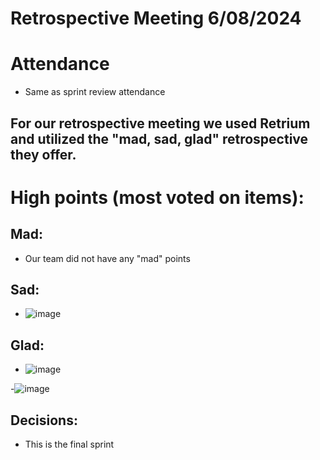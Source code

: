 # Retrospective Meeting 6/08/2024

# Attendance

- Same as sprint review attendance

## For our retrospective meeting we used Retrium and utilized the "mad, sad, glad" retrospective they offer.

# High points (most voted on items):

## Mad: 

- Our team did not have any "mad" points

## Sad:

- ![image](https://github.com/cse110-sp24-group32/cse110-sp24-group32/assets/32114256/00d13249-1806-4513-8e61-68078ce4b6cc)


## Glad:

- ![image](https://github.com/cse110-sp24-group32/cse110-sp24-group32/assets/32114256/1e1a8ac0-a96f-4ba8-ba21-e8b63b9d2824)

-![image](https://github.com/cse110-sp24-group32/cse110-sp24-group32/assets/32114256/d6b6e6d2-f024-4baf-b545-c7a3afcf9745)


## Decisions:

- This is the final sprint
  

